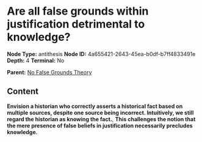 # Are all false grounds within justification detrimental to knowledge?

**Node Type:** antithesis
**Node ID:** 4a655421-2643-45ea-b0df-b7ff4833491e
**Depth:** 4
**Terminal:** No

**Parent:** [No False Grounds Theory](no-false-grounds-theory-synthesis-4c91e09b-6635-4338-98d0-382fdb69a350.md)

## Content

**Envision a historian who correctly asserts a historical fact based on multiple sources, despite one source being incorrect. Intuitively, we still regard the historian as knowing the fact.**, **This challenges the notion that the mere presence of false beliefs in justification necessarily precludes knowledge.**
